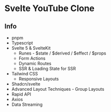 # Svelte YouTube Clone

## Info
- pnpm
- Typescript
- Svelte 5 & SvelteKit
  - Runes - $state / $derived / $effect / $props
  - Form Actions
  - Dynamic Routes
  - SSR & Loading State for SSR
- Tailwind CSS
	- Responsive Layouts
- Shadcn/svelte
- Advanced Layout Techniques - Group Layouts
- Rapid API
- Axios
- Data Streaming